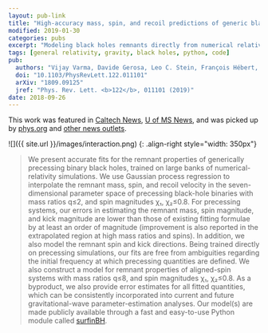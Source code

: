```yaml
---
layout: pub-link
title: "High-accuracy mass, spin, and recoil predictions of generic black-hole merger remnants"
modified: 2019-01-30
categories: pubs
excerpt: "Modeling black holes remnants directly from numerical relativity"
tags: [general relativity, gravity, black holes, python, code]
pub:
  authors: "Vijay Varma, Davide Gerosa, Leo C. Stein, François Hébert, and Hao Zhang"
  doi: "10.1103/PhysRevLett.122.011101"
  arXiv: "1809.09125"
  jref: "Phys. Rev. Lett. <b>122</b>, 011101 (2019)"
date: 2018-09-26
---
```


This work was featured in [Caltech
News](http://www.caltech.edu/news/when-black-holes-collide-85110), [U
of MS
News](https://news.olemiss.edu/making-better-predictions-black-hole-smash-ups/),
and was picked up by
[phys.org](https://phys.org/news/2019-01-physicists-supercomputers-ai-accurate-black.html)
and [other news outlets](https://aps.altmetric.com/details/53748662).

![]({{ site.url }}/images/interaction.png)
{: .align-right style="width: 350px"}
> We present accurate fits for the remnant properties of generically
> precessing binary black holes, trained on large banks of
> numerical-relativity simulations. We use Gaussian process regression
> to interpolate the remnant mass, spin, and recoil velocity in the
> seven-dimensional parameter space of precessing black-hole binaries
> with mass ratios q≤2, and spin magnitudes χ₁, χ₂≤0.8. For precessing
> systems, our errors in estimating the remnant mass, spin magnitude,
> and kick magnitude are lower than those of existing fitting formulae
> by at least an order of magnitude (improvement is also reported in
> the extrapolated region at high mass ratios and spins). In addition,
> we also model the remnant spin and kick directions. Being trained
> directly on precessing simulations, our fits are free from
> ambiguities regarding the initial frequency at which precessing
> quantities are defined. We also construct a model for remnant
> properties of aligned-spin systems with mass ratios q≤8, and spin
> magnitudes χ₁, χ₂≤0.8. As a byproduct, we also provide error
> estimates for all fitted quantities, which can be consistently
> incorporated into current and future gravitational-wave
> parameter-estimation analyses. Our model(s) are made publicly
> available through a fast and easy-to-use Python module called
> [surfinBH](https://pypi.org/project/surfinBH/).
